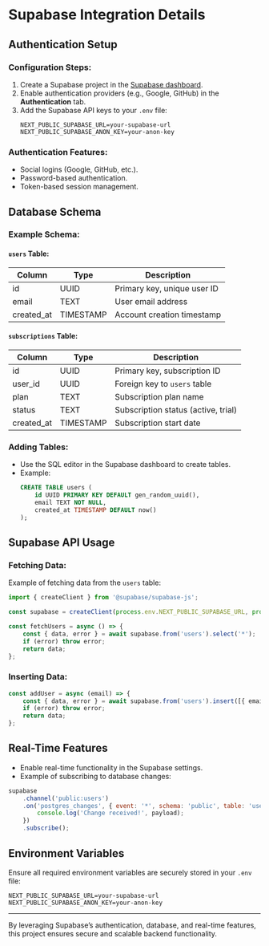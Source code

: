 # Supabase Integration Details

## Authentication Setup

### Configuration Steps:
1. Create a Supabase project in the [Supabase dashboard](https://supabase.com/dashboard).
2. Enable authentication providers (e.g., Google, GitHub) in the **Authentication** tab.
3. Add the Supabase API keys to your `.env` file:
   ```env
   NEXT_PUBLIC_SUPABASE_URL=your-supabase-url
   NEXT_PUBLIC_SUPABASE_ANON_KEY=your-anon-key
   ```

### Authentication Features:
- Social logins (Google, GitHub, etc.).
- Password-based authentication.
- Token-based session management.

## Database Schema

### Example Schema:
#### `users` Table:
| Column      | Type        | Description                |
|-------------|-------------|----------------------------|
| id          | UUID        | Primary key, unique user ID|
| email       | TEXT        | User email address         |
| created_at  | TIMESTAMP   | Account creation timestamp |

#### `subscriptions` Table:
| Column          | Type      | Description                         |
|-----------------|-----------|-------------------------------------|
| id              | UUID      | Primary key, subscription ID        |
| user_id         | UUID      | Foreign key to `users` table        |
| plan            | TEXT      | Subscription plan name              |
| status          | TEXT      | Subscription status (active, trial) |
| created_at      | TIMESTAMP | Subscription start date             |

### Adding Tables:
- Use the SQL editor in the Supabase dashboard to create tables.
- Example:
  ```sql
  CREATE TABLE users (
      id UUID PRIMARY KEY DEFAULT gen_random_uuid(),
      email TEXT NOT NULL,
      created_at TIMESTAMP DEFAULT now()
  );
  ```

## Supabase API Usage

### Fetching Data:
Example of fetching data from the `users` table:
```javascript
import { createClient } from '@supabase/supabase-js';

const supabase = createClient(process.env.NEXT_PUBLIC_SUPABASE_URL, process.env.NEXT_PUBLIC_SUPABASE_ANON_KEY);

const fetchUsers = async () => {
    const { data, error } = await supabase.from('users').select('*');
    if (error) throw error;
    return data;
};
```

### Inserting Data:
```javascript
const addUser = async (email) => {
    const { data, error } = await supabase.from('users').insert([{ email }]);
    if (error) throw error;
    return data;
};
```

## Real-Time Features
- Enable real-time functionality in the Supabase settings.
- Example of subscribing to database changes:
```javascript
supabase
    .channel('public:users')
    .on('postgres_changes', { event: '*', schema: 'public', table: 'users' }, (payload) => {
        console.log('Change received!', payload);
    })
    .subscribe();
```

## Environment Variables
Ensure all required environment variables are securely stored in your `.env` file:
```env
NEXT_PUBLIC_SUPABASE_URL=your-supabase-url
NEXT_PUBLIC_SUPABASE_ANON_KEY=your-anon-key
```

---

By leveraging Supabase’s authentication, database, and real-time features, this project ensures secure and scalable backend functionality.
